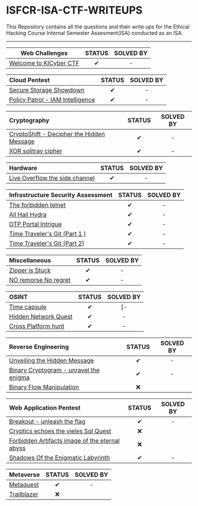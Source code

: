 # ISFCR-ISA-CTF-WRITEUPS

This Repository contains all the questions and their write ups for the Ethical Hacking Course Internal Semester Assesment(ISA) conducted as an ISA.
<hr>

|                    Web Challenges                    | STATUS | SOLVED BY |
|:---------------------------------------------------------:|:------:|:---------:|
| [Welcome to KICyber CTF](Welcome%20to%20KICyber%20CTF.md) |   ✔    | -|

|                       Cloud Pentest                       | STATUS | SOLVED BY |
|:----------------------------------------------------------|:------:|:---------:|
| [Secure Storage Showdown](Secure%20Storage%20Showdown.md) |     ✔   |-|
| [Policy Patrol - IAM Intelligence](Policy%20Patrol%20-%20IAM%20Intelligence.md)     |  ✔  | - |

|        Cryptography                       | STATUS | SOLVED BY |
|:------------------------------------------|:------:|:--------:|
| [CryptoShift - Decipher the Hidden Message](CryptoShift%20-%20Decipher%20the%20Hidden%20Message.md) |   ✔    | - |
| [XOR solitray cipher](XOR%20solitray%20cipher.md)                       |   ✔    | - |

| Hardware | STATUS |  SOLVED BY |
|:---------|:------:|:---------:|
| [Live Overflow the side channel](Live%20Overflow%20the%20side%20channel.md)     | ✔  | - |

|                     Infrastructure Security Assessment                      | STATUS | SOLVED BY |
|:----------------------------------------------------------------------------|:------:|:---------:|
| [The forbidden telnet](The%20forbidden%20telnet.md)             |   ✔   |-  |
| [All Hail Hydra](All%20Hail%20Hydra.md)                         |   ✔   |  -  |
| [OTP Portal Intrigue](OTP%20Portal%20Intrigue.md)               |   ✔   | -  |
| [Time Traveler's Git (Part 1 )](Time%20Traveler's%20Git%20(Part%201%20).md) |   ✔   |  -  |
| [Time Traveler's Git (Part 2)](Time%20Traveler's%20Git%20(Part%202).md)     |   ✔   | -  |

|                     Miscellaneous                     | STATUS | SOLVED BY |
|:------------------------------------------------------|:------:|:--------:|
| [Zipper is Stuck](Zipper%20is%20Stuck.md)             |   ✔   | -  |
| [NO remorse No regret](NO%20remorse%20No%20regret.md) |   ✔   | -|

| OSINT | STATUS | SOLVED BY |
|:-----|:------:|:----------:|
|[Time capsule](Time%20capsule.md)  |  ✔     |  [- |
|[Hidden Network Quest](Hidden%20Network%20Quest.md) | ✔ |- |
|[Cross Platform hunt](Cross%20Platform%20hunt.md)   | ✔ |  - |

|                                      Reverse Engineering                                      | STATUS | SOLVED BY |
|:----------------------------------------------------------------------------------------------|:------:|:-----:|
| [Unveiling the Hidden Message](Unveiling%20the%20Hidden%20Message.md)                         | ✔     |-|
| [Binary Cryptogram - unravel the enigma](Binary%20Cryptogram%20-%20unravel%20the%20enigma.md) | ✔     | - |
| [Binary Flow Manipulation](Binary%20Flow%20Manipulation.md)                                   | ❌    |    |

| Web Application Pentest                         | STATUS | SOLVED BY |
|:------------------------------------------------|:------:|:---------:|
| [Breakout - unleash the flag](Breakout%20-%20unleash%20the%20flag.md)                                            |  ✔  | -|
| [Cryptics echoes the vieles Sql Quest](Cryptics%20echoes%20the%20vieles%20Sql%20Quest.md)                        |  ❌  |      |
| [Forbidden Artifacts image of the eternal abyss](Forbidden%20Artifacts%20image%20of%20the%20eternal%20abyss.md)  |  ❌  |      |
| [Shadows Of the Enigmatic Labyrinth](Shadows%20Of%20the%20Enigmatic%20Labyrinth.md)                              |  ✔   |  - |

|  Metaverse  | STATUS | SOLVED BY |
|:------------|:------:|:---------:|
| [Metaquest](Metaquest.md)   |   ✔   | - |
| [Trailblazer](Trailblazer.md) |   ❌   |    |
